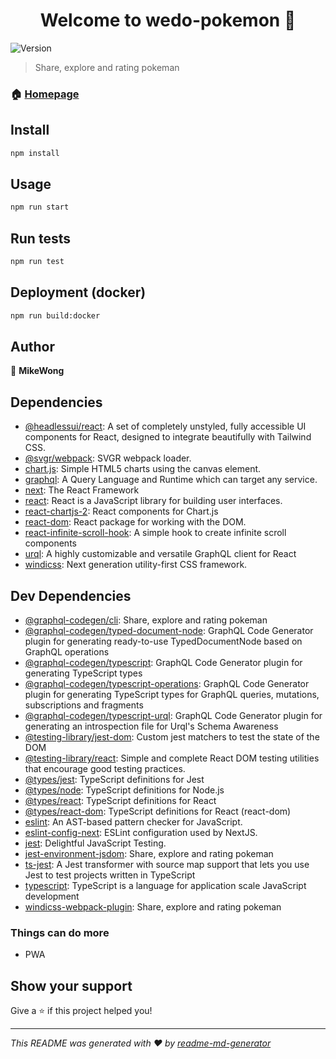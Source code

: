 <h1 align="center">Welcome to wedo-pokemon 👋</h1>
<p>
  <img alt="Version" src="https://img.shields.io/badge/version-0.1.0-blue.svg?cacheSeconds=2592000" />
</p>

> Share, explore and rating pokeman 

### 🏠 [Homepage](https://wedo-pokemon-namike623.vercel.app/)


## Install

```sh
npm install
```

## Usage

```sh
npm run start
```

## Run tests

```sh
npm run test
```
## Deployment (docker)

```sh
npm run build:docker
```

## Author

👤 **MikeWong**


## Dependencies

- [@headlessui/react](https://ghub.io/@headlessui/react): A set of completely unstyled, fully accessible UI components for React, designed to integrate beautifully with Tailwind CSS.
- [@svgr/webpack](https://ghub.io/@svgr/webpack): SVGR webpack loader.
- [chart.js](https://ghub.io/chart.js): Simple HTML5 charts using the canvas element.
- [graphql](https://ghub.io/graphql): A Query Language and Runtime which can target any service.
- [next](https://ghub.io/next): The React Framework
- [react](https://ghub.io/react): React is a JavaScript library for building user interfaces.
- [react-chartjs-2](https://ghub.io/react-chartjs-2): React components for Chart.js
- [react-dom](https://ghub.io/react-dom): React package for working with the DOM.
- [react-infinite-scroll-hook](https://ghub.io/react-infinite-scroll-hook): A simple hook to create infinite scroll components
- [urql](https://ghub.io/urql): A highly customizable and versatile GraphQL client for React
- [windicss](https://ghub.io/windicss): Next generation utility-first CSS framework.

## Dev Dependencies

- [@graphql-codegen/cli](https://ghub.io/@graphql-codegen/cli): Share, explore and rating pokeman
- [@graphql-codegen/typed-document-node](https://ghub.io/@graphql-codegen/typed-document-node): GraphQL Code Generator plugin for generating ready-to-use TypedDocumentNode based on GraphQL operations
- [@graphql-codegen/typescript](https://ghub.io/@graphql-codegen/typescript): GraphQL Code Generator plugin for generating TypeScript types
- [@graphql-codegen/typescript-operations](https://ghub.io/@graphql-codegen/typescript-operations): GraphQL Code Generator plugin for generating TypeScript types for GraphQL queries, mutations, subscriptions and fragments
- [@graphql-codegen/typescript-urql](https://ghub.io/@graphql-codegen/typescript-urql): GraphQL Code Generator plugin for generating an introspection file for Urql&#39;s Schema Awareness
- [@testing-library/jest-dom](https://ghub.io/@testing-library/jest-dom): Custom jest matchers to test the state of the DOM
- [@testing-library/react](https://ghub.io/@testing-library/react): Simple and complete React DOM testing utilities that encourage good testing practices.
- [@types/jest](https://ghub.io/@types/jest): TypeScript definitions for Jest
- [@types/node](https://ghub.io/@types/node): TypeScript definitions for Node.js
- [@types/react](https://ghub.io/@types/react): TypeScript definitions for React
- [@types/react-dom](https://ghub.io/@types/react-dom): TypeScript definitions for React (react-dom)
- [eslint](https://ghub.io/eslint): An AST-based pattern checker for JavaScript.
- [eslint-config-next](https://ghub.io/eslint-config-next): ESLint configuration used by NextJS.
- [jest](https://ghub.io/jest): Delightful JavaScript Testing.
- [jest-environment-jsdom](https://ghub.io/jest-environment-jsdom): Share, explore and rating pokeman
- [ts-jest](https://ghub.io/ts-jest): A Jest transformer with source map support that lets you use Jest to test projects written in TypeScript
- [typescript](https://ghub.io/typescript): TypeScript is a language for application scale JavaScript development
- [windicss-webpack-plugin](https://ghub.io/windicss-webpack-plugin): Share, explore and rating pokeman


### Things can do more

* PWA

## Show your support

Give a ⭐️ if this project helped you!

***
_This README was generated with ❤️ by [readme-md-generator](https://github.com/kefranabg/readme-md-generator)_